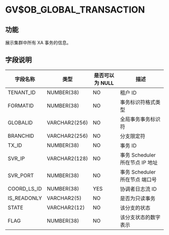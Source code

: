 # GV$OB_GLOBAL_TRANSACTION
## 功能
展示集群中所有 XA 事务的信息。
## 字段说明
| 字段名称 | 类型 | 是否可以为 NULL | 描述 |
| --- | --- | --- | --- |
| TENANT_ID | NUMBER(38) | NO | 租户 ID |
| FORMATID | NUMBER(38) | NO | 事务标识符格式类型 |
| GLOBALID | VARCHAR2(256) | NO | 全局事务事务标识符 |
| BRANCHID | VARCHAR2(256) | NO | 分支限定符 |
| TX_ID | NUMBER(38) | NO | 事务 ID |
| SVR_IP | VARCHAR2(128) | NO | 事务 Scheduler 所在节点 IP 地址 |
| SVR_PORT | NUMBER(38) | NO | 事务 Scheduler 所在节点 端口号 |
| COORD_LS_ID | NUMBER(38) | YES | 协调者日志流 ID |
| IS_READONLY | VARCHAR2(5) | NO | 是否为只读事务 |
| STATE | VARCHAR2(12) | NO | 该分支的状态 |
| FLAG | NUMBER(38) | NO | 该分支状态的数字表示 |
